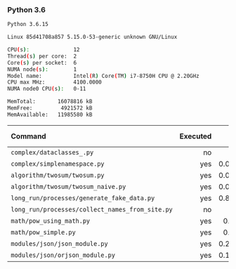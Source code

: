 ### **Python 3.6**

```bash
Python 3.6.15

Linux 85d41708a857 5.15.0-53-generic unknown GNU/Linux

CPU(s):              12
Thread(s) per core:  2
Core(s) per socket:  6
NUMA node(s):        1
Model name:          Intel(R) Core(TM) i7-8750H CPU @ 2.20GHz
CPU max MHz:         4100.0000
NUMA node0 CPU(s):   0-11

MemTotal:       16078816 kB
MemFree:         4921572 kB
MemAvailable:   11985580 kB
```

| Command | Executed | Mean [s] | Stddev [s] | Median [s] | Min [s] | Max [s] | Memory [MB] |
|:---|---:|---:|---:|---:|---:|---:|---:|
| `complex/dataclasses_.py` | no | 0 | 0 | 0 | 0 | 0 | 0.0 |
| `complex/simplenamespace.py` | yes | 0.05209 | 0.0006 | 0.05225 | 0.05106 | 0.05266 | 17.53594 |
| `algorithm/twosum/twosum.py` | yes | 0.08267 | 0.00263 | 0.08128 | 0.0801 | 0.08634 | 13.49219 |
| `algorithm/twosum/twosum_naive.py` | yes | 0.08389 | 0.00427 | 0.08406 | 0.07915 | 0.08894 | 17.95234 |
| `long_run/processes/generate_fake_data.py` | yes | 0.89876 | 0.07297 | 0.8797 | 0.82998 | 1.00086 | 65.18125 |
| `long_run/processes/collect_names_from_site.py` | no | 0 | 0 | 0 | 0 | 0 | 0.0 |
| `math/pow_using_math.py` | yes | 0.0339 | 0.0015 | 0.03328 | 0.03301 | 0.03657 | 21.98828 |
| `math/pow_simple.py` | yes | 0.0337 | 0.00034 | 0.03358 | 0.03341 | 0.03425 | 21.87266 |
| `modules/json/json_module.py` | yes | 0.20243 | 0.00195 | 0.20242 | 0.19948 | 0.20446 | 17.61094 |
| `modules/json/orjson_module.py` | yes | 0.18367 | 0.00224 | 0.18419 | 0.18094 | 0.18592 | 22.77188 |
